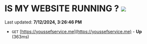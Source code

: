 # IS MY WEBSITE RUNNING ? [![](https://img.shields.io/static/v1?label=Sponsor&message=%E2%9D%A4&logo=GitHub&color=%23fe8e86)](https://github.com/sponsors/Youssef-Lehmam)

Last updated: **7/12/2024, 3:26:46 PM**

- `GET` [https://youssefservice.me](https://youssefservice.me) - **Up** (363ms)
